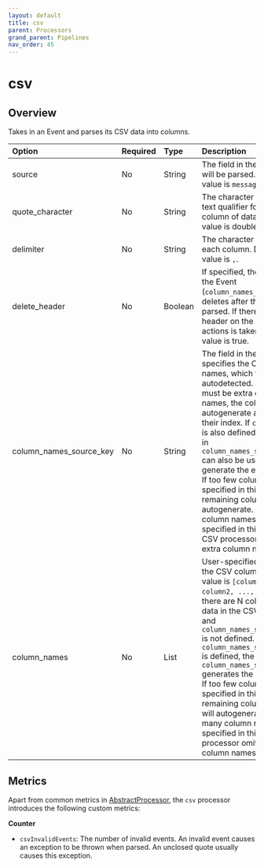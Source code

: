 ```yaml
---
layout: default
title: csv
parent: Processors
grand_parent: Pipelines
nav_order: 45
---
```


# csv

## Overview

Takes in an Event and parses its CSV data into columns.

Option | Required | Type | Description
:--- | :--- | :--- | :---
source | No | String | The field in the Event that will be parsed. Default value is `message`.
quote_character | No | String | The character used as a text qualifier for a single column of data. Default value is double quote `"`.
delimiter | No | String | The character separating each column. Default value is `,`.
delete_header | No | Boolean | If specified, the header on the Event (`column_names_source_key`) deletes after the event is parsed. If there’s no header on the event, no actions is taken. Default value is true.
column_names_source_key | No | String | The field in the Event that specifies the CSV column names, which will be autodetected. If there must be extra column names, the column names autogenerate according to their index. If `column_names` is also defined, the header in `column_names_source_key` can also be used to generate the event fields. If too few columns are specified in this field, the remaining column names autogenerate. If too many column names are specified in this field, the CSV processor omits the extra column names.
column_names | No | List | User-specified names for the CSV columns. Default value is `[column1, column2, ..., columnN]` if there are N columns of data in the CSV record and `column_names_source_key` is not defined. If `column_names_source_key` is defined, the header in `column_names_source_key` generates the Event fields. If too few columns are specified in this field, the remaining column names will autogenerate. If too many column names are specified in this field, CSV processor omits the extra column names.

<!---## Configuration

Content will be added to this section.--->

## Metrics

Apart from common metrics in [AbstractProcessor](https://github.com/opensearch-project/data-prepper/blob/main/data-prepper-api/src/main/java/org/opensearch/dataprepper/model/processor/AbstractProcessor.java), the `csv` processor introduces the following custom metrics:

**Counter**

* `csvInvalidEvents`: The number of invalid events. An invalid event causes an exception to be thrown when parsed. An unclosed quote usually causes this exception. 

<!--- Editorial: "...exception to be thrown" - is this something we should rework for clarity, or can we keep it as-is?--->